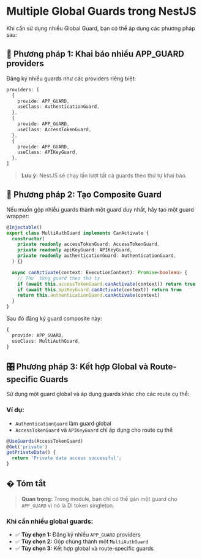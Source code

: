 # Multiple Global Guards trong NestJS

Khi cần sử dụng nhiều Global Guard, bạn có thể áp dụng các phương pháp sau:

## 🔧 Phương pháp 1: Khai báo nhiều APP_GUARD providers

Đăng ký nhiều guards như các providers riêng biệt:

```typescript
providers: [
  {
    provide: APP_GUARD,
    useClass: AuthenticationGuard,
  },
  {
    provide: APP_GUARD,
    useClass: AccessTokenGuard,
  },
  {
    provide: APP_GUARD,
    useClass: APIKeyGuard,
  },
]
```

> **Lưu ý:** NestJS sẽ chạy lần lượt tất cả guards theo thứ tự khai báo.

## 🎯 Phương pháp 2: Tạo Composite Guard

Nếu muốn gộp nhiều guards thành một guard duy nhất, hãy tạo một guard wrapper:

```typescript
@Injectable()
export class MultiAuthGuard implements CanActivate {
  constructor(
    private readonly accessTokenGuard: AccessTokenGuard,
    private readonly apiKeyGuard: APIKeyGuard,
    private readonly authenticationGuard: AuthenticationGuard,
  ) {}

  async canActivate(context: ExecutionContext): Promise<boolean> {
    // Thử từng guard theo thứ tự
    if (await this.accessTokenGuard.canActivate(context)) return true
    if (await this.apiKeyGuard.canActivate(context)) return true
    return this.authenticationGuard.canActivate(context)
  }
}
```

Sau đó đăng ký guard composite này:

```typescript
{
  provide: APP_GUARD,
  useClass: MultiAuthGuard,
}
```

## 🎛️ Phương pháp 3: Kết hợp Global và Route-specific Guards

Sử dụng một guard global và áp dụng guards khác cho các route cụ thể:

### Ví dụ:

- `AuthenticationGuard` làm guard global
- `AccessTokenGuard` và `APIKeyGuard` chỉ áp dụng cho route cụ thể

```typescript
@UseGuards(AccessTokenGuard)
@Get('private')
getPrivateData() {
  return 'Private data access successful';
}
```

## � Tóm tắt

> **Quan trọng:** Trong module, bạn chỉ có thể gán một guard cho `APP_GUARD` vì nó là DI token singleton.

### Khi cần nhiều global guards:

- ✅ **Tùy chọn 1:** Đăng ký nhiều `APP_GUARD` providers
- ✅ **Tùy chọn 2:** Gộp chúng thành một `MultiAuthGuard`
- ✅ **Tùy chọn 3:** Kết hợp global và route-specific guards
